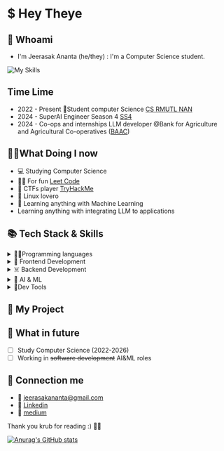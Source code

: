 # $  Hey Theye  
##  🔱 Whoami
 - I'm Jeerasak Ananta (he/they) : I'm a Computer Science student.
  
![My Skills](https://skillicons.dev/icons?i=python,linux,bash,cpp,js,java,react,vite,tailwind,docker,arch)
    
## Time Lime
- 2022 - Present 🧑Student computer Science [CS RMUTL NAN](https://nan.rmutl.ac.th/)
- 2024 - SuperAI Engineer Season 4 [SS4](https://superai.aiat.or.th/2022/hall-of-fame-2022/)
- 2024 - Co-ops and internships LLM developer @Bank for Agriculture and Agricultural Co-operatives ([BAAC](https://www.baac.or.th/en/))

## 🧑‍💻What Doing I now
- 💻 Studying Computer Science
- 👨‍💻 For fun [Leet Code](https://tryhackme.com/)
- 🚩 CTFs player [TryHackMe](https://leetcode.com/_JeerasaK_/)
- 🐧 Linux lovero
- 🤖 Learning anything with Machine Learning
- Learning anything with integrating LLM to applications

## 📚 Tech Stack & Skills

<details>
<summary>👨‍💻Programming languages</summary>

![My Skills](https://skillicons.dev/icons?i=cpp,python,java,php,js,go,rust)


</details>

<details>
<summary> 🐥 Frontend Development</summary>

![My Skills](https://skillicons.dev/icons?i=react,tailwind,)



</details>

<details>
<summary>☠️ Backend Development</summary>

![My Skills](https://skillicons.dev/icons?i=fastapi,postgres)

</details>

<details>
<summary>🤖 AI & ML</summary>jenkins

![My Skills](https://skillicons.dev/icons?i=sklearn,anaconda)


</details>

<details>
<summary>🐥Dev Tools</summary>

![My Skills](https://skillicons.dev/icons?i=vim,git,github,gitlab,linux,ubuntu,neovim,raspberrypi,arduino,redhat,jenkins) 


</details>

## 🐥 My Project 


## 🔮 What in future
- [ ] Study Computer Science (2022-2026)
- [ ] Working in ~~software development~~ AI&ML roles

## 📩 Connection me
- 📩 jeerasakananta@gmail.com
- 🔗 [Linkedin](https://www.linkedin.com/in/jeerasak-ananta-a1b4231a2/)
- 📖 [medium](https://medium.com/@jeerasakananta_1762/about)

Thank you krub for reading :) 💯💪

[![Anurag's GitHub stats](https://github-readme-stats.vercel.app/api?username=JeerasakAnanta)](https://github.com/JeerasakAnanta/github-readme-stats)

